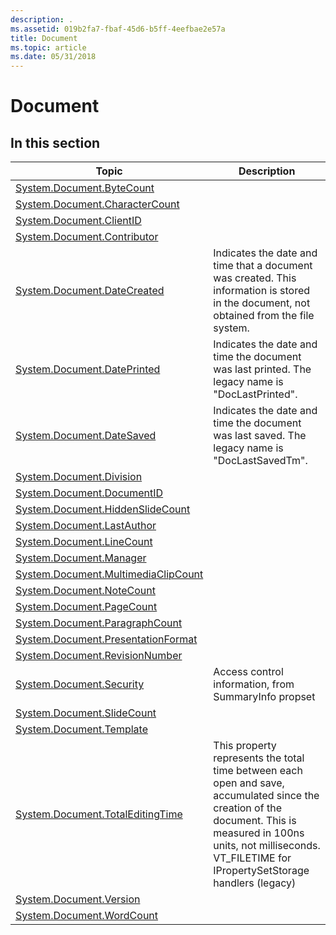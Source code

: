 ```yaml
---
description: .
ms.assetid: 019b2fa7-fbaf-45d6-b5ff-4eefbae2e57a
title: Document
ms.topic: article
ms.date: 05/31/2018
---
```


# Document

## In this section



| Topic                                                                                                  | Description                                                                                                                                                                                                                              |
|--------------------------------------------------------------------------------------------------------|------------------------------------------------------------------------------------------------------------------------------------------------------------------------------------------------------------------------------------------|
| [System.Document.ByteCount](./props-system-document-bytecount.md)<br/>                     |                                                                                                                                                                                                                                          |
| [System.Document.CharacterCount](./props-system-document-charactercount.md)<br/>           |                                                                                                                                                                                                                                          |
| [System.Document.ClientID](./props-system-document-clientid.md)<br/>                       |                                                                                                                                                                                                                                          |
| [System.Document.Contributor](./props-system-document-contributor.md)<br/>                 |                                                                                                                                                                                                                                          |
| [System.Document.DateCreated](./props-system-document-datecreated.md)<br/>                 | Indicates the date and time that a document was created. This information is stored in the document, not obtained from the file system.<br/>                                                                                       |
| [System.Document.DatePrinted](./props-system-document-dateprinted.md)<br/>                 | Indicates the date and time the document was last printed. The legacy name is "DocLastPrinted".<br/>                                                                                                                               |
| [System.Document.DateSaved](./props-system-document-datesaved.md)<br/>                     | Indicates the date and time the document was last saved. The legacy name is "DocLastSavedTm".<br/>                                                                                                                                 |
| [System.Document.Division](./props-system-document-division.md)<br/>                       |                                                                                                                                                                                                                                          |
| [System.Document.DocumentID](./props-system-document-documentid.md)<br/>                   |                                                                                                                                                                                                                                          |
| [System.Document.HiddenSlideCount](./props-system-document-hiddenslidecount.md)<br/>       |                                                                                                                                                                                                                                          |
| [System.Document.LastAuthor](./props-system-document-lastauthor.md)<br/>                   |                                                                                                                                                                                                                                          |
| [System.Document.LineCount](./props-system-document-linecount.md)<br/>                     |                                                                                                                                                                                                                                          |
| [System.Document.Manager](./props-system-document-manager.md)<br/>                         |                                                                                                                                                                                                                                          |
| [System.Document.MultimediaClipCount](./props-system-document-multimediaclipcount.md)<br/> |                                                                                                                                                                                                                                          |
| [System.Document.NoteCount](./props-system-document-notecount.md)<br/>                     |                                                                                                                                                                                                                                          |
| [System.Document.PageCount](./props-system-document-pagecount.md)<br/>                     |                                                                                                                                                                                                                                          |
| [System.Document.ParagraphCount](./props-system-document-paragraphcount.md)<br/>           |                                                                                                                                                                                                                                          |
| [System.Document.PresentationFormat](./props-system-document-presentationformat.md)<br/>   |                                                                                                                                                                                                                                          |
| [System.Document.RevisionNumber](./props-system-document-revisionnumber.md)<br/>           |                                                                                                                                                                                                                                          |
| [System.Document.Security](./props-system-document-security.md)<br/>                       | Access control information, from SummaryInfo propset<br/>                                                                                                                                                                          |
| [System.Document.SlideCount](./props-system-document-slidecount.md)<br/>                   |                                                                                                                                                                                                                                          |
| [System.Document.Template](./props-system-document-template.md)<br/>                       |                                                                                                                                                                                                                                          |
| [System.Document.TotalEditingTime](./props-system-document-totaleditingtime.md)<br/>       | This property represents the total time between each open and save, accumulated since the creation of the document. This is measured in 100ns units, not milliseconds. VT\_FILETIME for IPropertySetStorage handlers (legacy)<br/> |
| [System.Document.Version](./props-system-document-version.md)<br/>                         |                                                                                                                                                                                                                                          |
| [System.Document.WordCount](./props-system-document-wordcount.md)<br/>                     |                                                                                                                                                                                                                                          |



 

 

 
